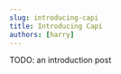 ```yaml
---
slug: introducing-capi
title: Introducing Capi
authors: [harry]
---
```


TODO: an introduction post
